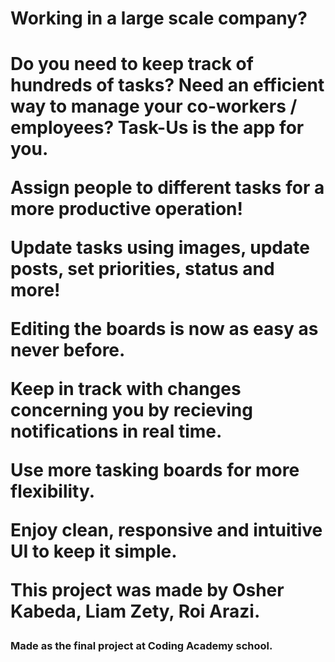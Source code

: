 <h1>Working in a large scale company? <h1/>

Do you need to keep track of hundreds of tasks?
Need an efficient way to manage your co-workers / employees?
Task-Us is the app for you.

Assign people to different tasks for a more productive operation!

Update tasks using images, update posts, set priorities, status and more!

Editing the boards is now as easy as never before.

Keep in track with changes concerning you by recieving notifications in real time.

Use more tasking boards for more flexibility.

Enjoy clean, responsive and intuitive UI to keep it simple.

This project was made by Osher Kabeda, Liam Zety, Roi Arazi.
### Made as the final project at Coding Academy school.


